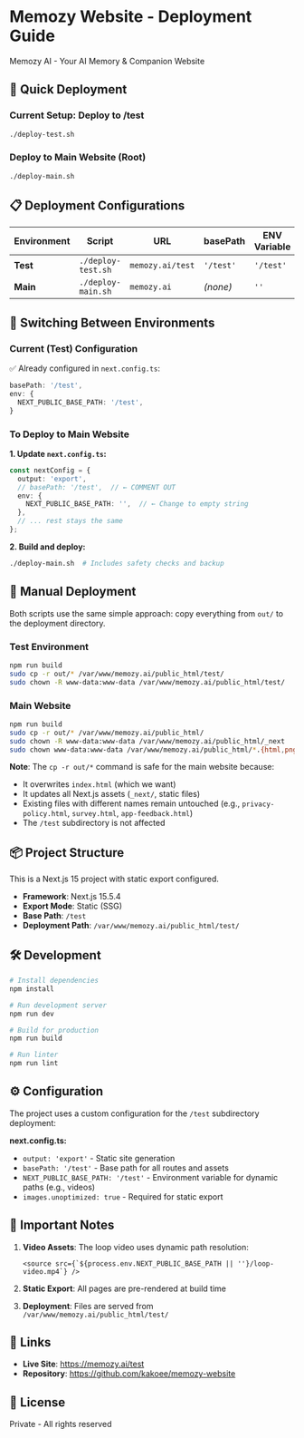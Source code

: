 # Memozy Website - Deployment Guide

Memozy AI - Your AI Memory & Companion Website

## 🚀 Quick Deployment

### Current Setup: Deploy to /test
```bash
./deploy-test.sh
```

### Deploy to Main Website (Root)
```bash
./deploy-main.sh
```

## 📋 Deployment Configurations

| Environment | Script | URL | basePath | ENV Variable | Deploy Path |
|-------------|--------|-----|----------|--------------|-------------|
| **Test** | `./deploy-test.sh` | `memozy.ai/test` | `'/test'` | `'/test'` | `/var/www/.../test/` |
| **Main** | `./deploy-main.sh` | `memozy.ai` | *(none)* | `''` | `/var/www/.../public_html/` |

## 🔧 Switching Between Environments

### Current (Test) Configuration
✅ Already configured in `next.config.ts`:
```typescript
basePath: '/test',
env: {
  NEXT_PUBLIC_BASE_PATH: '/test',
}
```

### To Deploy to Main Website

**1. Update `next.config.ts`:**
```typescript
const nextConfig = {
  output: 'export',
  // basePath: '/test',  // ← COMMENT OUT
  env: {
    NEXT_PUBLIC_BASE_PATH: '',  // ← Change to empty string
  },
  // ... rest stays the same
};
```

**2. Build and deploy:**
```bash
./deploy-main.sh  # Includes safety checks and backup
```

## 📝 Manual Deployment

Both scripts use the same simple approach: copy everything from `out/` to the deployment directory.

### Test Environment
```bash
npm run build
sudo cp -r out/* /var/www/memozy.ai/public_html/test/
sudo chown -R www-data:www-data /var/www/memozy.ai/public_html/test/
```

### Main Website
```bash
npm run build
sudo cp -r out/* /var/www/memozy.ai/public_html/
sudo chown -R www-data:www-data /var/www/memozy.ai/public_html/_next
sudo chown www-data:www-data /var/www/memozy.ai/public_html/*.{html,png,svg,json,mp4,jpeg,jpg,txt,xml,webmanifest}
```

**Note**: The `cp -r out/*` command is safe for the main website because:
- It overwrites `index.html` (which we want)
- It updates all Next.js assets (`_next/`, static files)
- Existing files with different names remain untouched (e.g., `privacy-policy.html`, `survey.html`, `app-feedback.html`)
- The `/test` subdirectory is not affected

## 📦 Project Structure

This is a Next.js 15 project with static export configured.

- **Framework**: Next.js 15.5.4
- **Export Mode**: Static (SSG)
- **Base Path**: `/test`
- **Deployment Path**: `/var/www/memozy.ai/public_html/test/`

## 🛠️ Development

```bash
# Install dependencies
npm install

# Run development server
npm run dev

# Build for production
npm run build

# Run linter
npm run lint
```

## ⚙️ Configuration

The project uses a custom configuration for the `/test` subdirectory deployment:

**next.config.ts:**
- `output: 'export'` - Static site generation
- `basePath: '/test'` - Base path for all routes and assets
- `NEXT_PUBLIC_BASE_PATH: '/test'` - Environment variable for dynamic paths (e.g., videos)
- `images.unoptimized: true` - Required for static export

## 📝 Important Notes

1. **Video Assets**: The loop video uses dynamic path resolution:
   ```tsx
   <source src={`${process.env.NEXT_PUBLIC_BASE_PATH || ''}/loop-video.mp4`} />
   ```

2. **Static Export**: All pages are pre-rendered at build time

3. **Deployment**: Files are served from `/var/www/memozy.ai/public_html/test/`

## 🔗 Links

- **Live Site**: https://memozy.ai/test
- **Repository**: https://github.com/kakoee/memozy-website

## 📄 License

Private - All rights reserved

